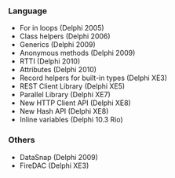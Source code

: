 
### Language

- For in loops (Delphi 2005)
- Class helpers (Delphi 2006)
- Generics (Delphi 2009)
- Anonymous methods (Delphi 2009)
- RTTI (Delphi 2010)
- Attributes (Delphi 2010)
- Record helpers for built-in types (Delphi XE3)
- REST Client Library (Delphi XE5)
- Parallel Library (Delphi XE7)
- New HTTP Client API (Delphi XE8)
- New Hash API (Delphi XE8)
- Inline variables (Delphi 10.3 Rio)

### Others
- DataSnap (Delphi 2009)
- FireDAC (Delphi XE3)
